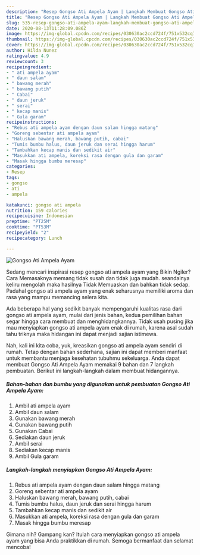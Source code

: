 ```yaml
---
description: "Resep Gongso Ati Ampela Ayam | Langkah Membuat Gongso Ati Ampela Ayam Yang Paling Enak"
title: "Resep Gongso Ati Ampela Ayam | Langkah Membuat Gongso Ati Ampela Ayam Yang Paling Enak"
slug: 535-resep-gongso-ati-ampela-ayam-langkah-membuat-gongso-ati-ampela-ayam-yang-paling-enak
date: 2020-08-13T11:28:09.086Z
image: https://img-global.cpcdn.com/recipes/030630ac2ccd724f/751x532cq70/gongso-ati-ampela-ayam-foto-resep-utama.jpg
thumbnail: https://img-global.cpcdn.com/recipes/030630ac2ccd724f/751x532cq70/gongso-ati-ampela-ayam-foto-resep-utama.jpg
cover: https://img-global.cpcdn.com/recipes/030630ac2ccd724f/751x532cq70/gongso-ati-ampela-ayam-foto-resep-utama.jpg
author: Hilda Nunez
ratingvalue: 4.9
reviewcount: 3
recipeingredient:
- " ati ampela ayam"
- " daun salam"
- " bawang merah"
- " bawang putih"
- " Cabai"
- " daun jeruk"
- " serai"
- " kecap manis"
- " Gula garam"
recipeinstructions:
- "Rebus ati ampela ayam dengan daun salam hingga matang"
- "Goreng sebentar ati ampela ayam"
- "Haluskan bawang merah, bawang putih, cabai"
- "Tumis bumbu halus, daun jeruk dan serai hingga harum"
- "Tambahkan kecap manis dan sedikit air"
- "Masukkan ati ampela, koreksi rasa dengan gula dan garam"
- "Masak hingga bumbu meresap"
categories:
- Resep
tags:
- gongso
- ati
- ampela

katakunci: gongso ati ampela 
nutrition: 159 calories
recipecuisine: Indonesian
preptime: "PT25M"
cooktime: "PT53M"
recipeyield: "2"
recipecategory: Lunch

---
```



![Gongso Ati Ampela Ayam](https://img-global.cpcdn.com/recipes/030630ac2ccd724f/751x532cq70/gongso-ati-ampela-ayam-foto-resep-utama.jpg)

Sedang mencari inspirasi resep gongso ati ampela ayam yang Bikin Ngiler? Cara Memasaknya memang tidak susah dan tidak juga mudah. seandainya keliru mengolah maka hasilnya Tidak Memuaskan dan bahkan tidak sedap. Padahal gongso ati ampela ayam yang enak seharusnya memiliki aroma dan rasa yang mampu memancing selera kita.



Ada beberapa hal yang sedikit banyak mempengaruhi kualitas rasa dari gongso ati ampela ayam, mulai dari jenis bahan, kedua pemilihan bahan segar hingga cara membuat dan menghidangkannya. Tidak usah pusing jika mau menyiapkan gongso ati ampela ayam enak di rumah, karena asal sudah tahu triknya maka hidangan ini dapat menjadi sajian istimewa.


Nah, kali ini kita coba, yuk, kreasikan gongso ati ampela ayam sendiri di rumah. Tetap dengan bahan sederhana, sajian ini dapat memberi manfaat untuk membantu menjaga kesehatan tubuhmu sekeluarga. Anda dapat membuat Gongso Ati Ampela Ayam memakai 9 bahan dan 7 langkah pembuatan. Berikut ini langkah-langkah dalam membuat hidangannya.

<!--inarticleads1-->

##### Bahan-bahan dan bumbu yang digunakan untuk pembuatan Gongso Ati Ampela Ayam:

1. Ambil  ati ampela ayam
1. Ambil  daun salam
1. Gunakan  bawang merah
1. Gunakan  bawang putih
1. Gunakan  Cabai
1. Sediakan  daun jeruk
1. Ambil  serai
1. Sediakan  kecap manis
1. Ambil  Gula garam




<!--inarticleads2-->

##### Langkah-langkah menyiapkan Gongso Ati Ampela Ayam:

1. Rebus ati ampela ayam dengan daun salam hingga matang
1. Goreng sebentar ati ampela ayam
1. Haluskan bawang merah, bawang putih, cabai
1. Tumis bumbu halus, daun jeruk dan serai hingga harum
1. Tambahkan kecap manis dan sedikit air
1. Masukkan ati ampela, koreksi rasa dengan gula dan garam
1. Masak hingga bumbu meresap




Gimana nih? Gampang kan? Itulah cara menyiapkan gongso ati ampela ayam yang bisa Anda praktikkan di rumah. Semoga bermanfaat dan selamat mencoba!
